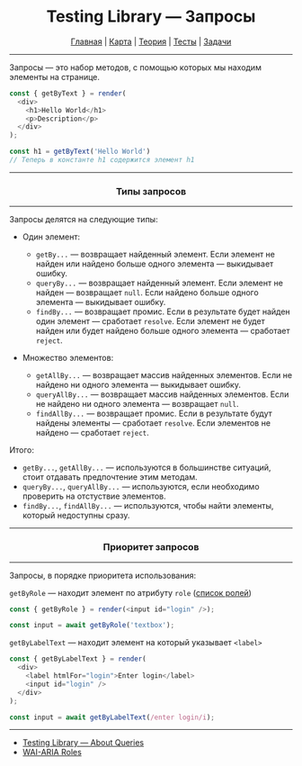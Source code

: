 <div align="center">

# Testing Library — Запросы

[Главная](https://github.com/dollaween/junior-roadmap/)
|
[Карта](/roadmap/README.md)
|
[Теория](/theory/README.md)
|
[Тесты](/tests/README.md)
|
[Задачи](/tasks/README.md)

</div>

---

Запросы — это набор методов, с помощью которых мы находим элементы на странице.

```js
const { getByText } = render(
  <div>
    <h1>Hello World</h1>
    <p>Description</p>
  </div>
);

const h1 = getByText('Hello World')
// Теперь в константе h1 содержится элемент h1
```

---

<div align="center">

### Типы запросов

</div>

---

Запросы делятся на следующие типы:
- Один элемент:
  - `getBy...` — возвращает найденный элемент. Если элемент не найден или найдено больше одного элемента — выкидывает ошибку.
  - `queryBy...` — возвращает найденный элемент. Если элемент не найден — возвращает `null`. Если найдено больше одного элемента — выкидывает ошибку.
  - `findBy...` — возвращает промис. Если в результате будет найден один элемент — сработает `resolve`. Если элемент не будет найден или будет найдено больше одного элемента — сработает `reject`.

- Множество элементов:
  - `getAllBy...` — возвращает массив найденных элементов. Если не найдено ни одного элемента — выкидывает ошибку.
  - `queryAllBy...` — возвращает массив найденных элементов. Если не найдено ни одного элемента — возвращает `null`.
  - `findAllBy...` — возвращает промис. Если в результате будут найдены элементы — сработает `resolve`. Если элементов не найдено — сработает `reject`.

Итого:
- `getBy...`, `getAllBy...` — используются в большинстве ситуаций, стоит отдавать предпочтение этим методам.
- `queryBy...`, `queryAllBy...` — используются, если необходимо проверить на отстуствие элементов.
- `findBy...`, `findAllBy...` — используются, чтобы найти элементы, который недоступны сразу.

---

<div align="center">

### Приоритет запросов

</div>

---

Запросы, в порядке приоритета использования:

`getByRole` — находит элемент по атрибуту `role` ([список ролей](https://developer.mozilla.org/en-US/docs/Web/Accessibility/ARIA/Roles))
```js
const { getByRole } = render(<input id="login" />);

const input = await getByRole('textbox');
```


`getByLabelText` — находит элемент на который указывает `<label>`

```js
const { getByLabelText } = render(
  <div>
    <label htmlFor="login">Enter login</label>
    <input id="login" />
  </div>
);

const input = await getByLabelText(/enter login/i);
```


---

- [Testing Library — About Queries](https://testing-library.com/docs/queries/about)
- [WAI-ARIA Roles](https://developer.mozilla.org/en-US/docs/Web/Accessibility/ARIA/Roles)
